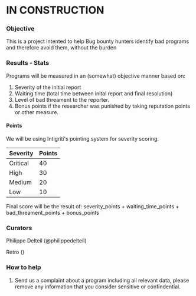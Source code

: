 # IN CONSTRUCTION 

### Objective 
This is a project intented to help Bug bounty hunters identify bad programs and therefore avoid them, without the burden 


### Results - Stats 

Programs will be measured in an (somewhat) objective manner based on:

1. Severity of the initial report
2. Waiting time (total time between  inital report and final resolution)
3. Level of bad threament to the reporter.  
4. Bonus points if the researcher was punished by taking reputation points or other measure. 

#### Points
We will be using Intigriti's pointing system for severity scoring. 
 

| Severity | Points |
|--|--|
| Critical  | 40 |
| High | 30 |
| Medium | 20 | 
|Low | 10| 


Final score will be the result of: severity_points + waiting_time_points + bad_threament_points + bonus_points

### Curators 

Philippe Delteil (@philippedelteil)

Retro () 

### How to help 

1. Send us a complaint about a program including all relevant data, please remove any information that you consider sensitive or confindential. 


